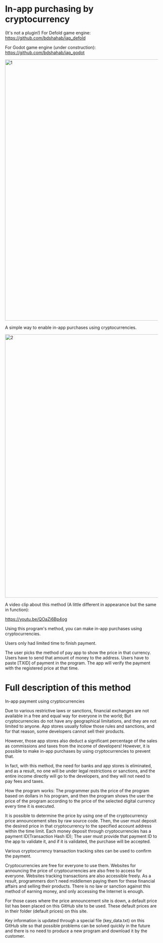 # In-app purchasing by cryptocurrency

(It's not a plugin!)
For Defold game engine:
https://github.com/bdshahab/iap_defold

For Godot game engine (under construction):
https://github.com/bdshahab/iap_godot


<img width="859" alt="1" src="https://github.com/bdshahab/in-app-purchasing-by-crypto/assets/17976016/e7ee57fe-dc7a-401c-8395-848e584e5ec8">


A simple way to enable in-app purchases using cryptocurrencies.

<img width="866" alt="2" src="https://github.com/bdshahab/in-app-purchasing-by-crypto/assets/17976016/a019ad1c-8f7f-4c4a-a220-5c55add9323f">


A video clip about this method (A little different in appearance but the same in function):

https://youtu.be/QOaZi6Bp4og


Using this program's method, you can make in-app purchases using cryptocurrencies.


Users only had limited time to finish payment.

The user picks the method of pay
app to show the price in that currency.
Users have to send that amount of money to the address.
Users have to paste [TXID] of payment in the program.
The app will verify the payment with the registered price at that time.

# Full description of this method

In-app payment using cryptocurrencies

Due to various restrictive laws or sanctions, financial exchanges are not available in a free and equal way for everyone in the world; But cryptocurrencies do not have any geographical limitations, and they are not limited to anyone. App stores usually follow those rules and sanctions, and for that reason, some developers cannot sell their products.

However, those app stores also deduct a significant percentage of the sales as commissions and taxes from the income of developers! However, it is possible to make in-app purchases by using cryptocurrencies to prevent that.

In fact, with this method, the need for banks and app stores is eliminated, and as a result, no one will be under legal restrictions or sanctions, and the entire income directly will go to the developers, and they will not need to pay fees and taxes.

How the program works: The programmer puts the price of the program based on dollars in his program, and then the program shows the user the price of the program according to the price of the selected digital currency every time it is executed.

It is possible to determine the price by using one of the cryptocurrency price announcement sites by raw source code. Then, the user must deposit the desired price in that cryptocurrency to the specified account address within the time limit. Each money deposit through cryptocurrencies has a payment ID(Transaction Hash ID); The user must provide that payment ID to the app to validate it, and if it is validated, the purchase will be accepted.

Various cryptocurrency transaction tracking sites can be used to confirm the payment.

Cryptocurrencies are free for everyone to use them. Websites for announcing the price of cryptocurrencies are also free to access for everyone. Websites tracking transactions are also accessible freely. As a result, programmers don't need middlemen paying them for these financial affairs and selling their products. There is no law or sanction against this method of earning money, and only accessing the Internet is enough.

For those cases where the price announcement site is down, a default price list has been placed on this GitHub site to be used.
These default prices are in their folder (default prices) on this site.

Key information is updated through a special file (key_data.txt) on this GitHub site so that possible problems can be solved quickly in the future and there is no need to produce a new program and download it by the customer.
